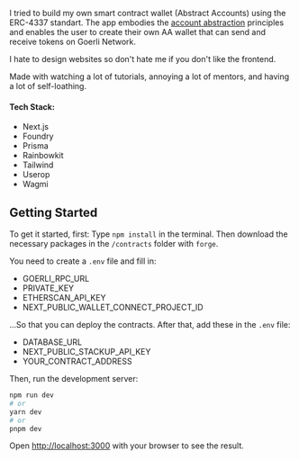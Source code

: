 I tried to build my own smart contract wallet (Abstract Accounts) using the ERC-4337 standart. The app embodies the [account abstraction](https://ethereum.org/roadmap/account-abstraction) principles and enables the user to create their own AA wallet that can send and receive tokens on Goerli Network.

I hate to design websites so don't hate me if you don't like the frontend.

Made with watching a lot of tutorials, annoying a lot of mentors, and having a lot of self-loathing.

#### Tech Stack:
- Next.js
- Foundry
- Prisma
- Rainbowkit
- Tailwind
- Userop
- Wagmi


## Getting Started

To get it started, first:
Type `npm install` in the terminal. Then download the necessary packages in the `/contracts` folder with `forge`.

You need to create a `.env` file and fill in:
- GOERLI_RPC_URL
- PRIVATE_KEY
- ETHERSCAN_API_KEY
- NEXT_PUBLIC_WALLET_CONNECT_PROJECT_ID

...So that you can deploy the contracts. After that, add these in the `.env` file:

- DATABASE_URL
- NEXT_PUBLIC_STACKUP_API_KEY
- YOUR_CONTRACT_ADDRESS


Then, run the development server:

```bash
npm run dev
# or
yarn dev
# or
pnpm dev
```

Open [http://localhost:3000](http://localhost:3000) with your browser to see the result.